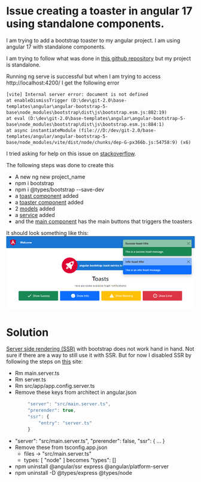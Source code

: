 # Issue creating a toaster in angular 17 using standalone components.

I am trying to add a bootstrap toaster to my angular project. I am using angular 17 with standalone components.

I am trying to follow what was done in [this github repository](https://github.com/svierk/angular-bootstrap-toast-service/blob/main/src/app/services/toast.service.ts) but my project is standalone.

Running ng serve is successful but when I am trying to access http://localhost:4200/ I get the following error

```
[vite] Internal server error: document is not defined
at enableDismissTrigger (D:\dev\git-2.0\base-templates\angular\angular-bootstrap-5-base\node_modules\bootstrap\dist\js\bootstrap.esm.js:802:19)
at eval (D:\dev\git-2.0\base-templates\angular\angular-bootstrap-5-base\node_modules\bootstrap\dist\js\bootstrap.esm.js:884:1)
at async instantiateModule (file:///D:/dev/git-2.0/base-templates/angular/angular-bootstrap-5-base/node_modules/vite/dist/node/chunks/dep-G-px366b.js:54758:9) (x6)
```

I tried asking for help on this issue on [stackoverflow](https://stackoverflow.com/questions/78215920/error-adding-bootstrap-5-toaster-to-angular-17-as-standalone-components).

The following steps was done to create this

* A new ng new project_name
* npm i bootstrap
* npm i @types/bootstrap --save-dev
* a [toast component](src/app/components/toast) added
* a [toaster component](src/app/components/toaster) added
* 2 [models](src/app/models) added
* a [service](src/app/services) added
* and the [main component](src/app/app.component.html) has the main buttons that triggers the toasters

It should look something like this:
![img.png](Toasts.png)


# Solution

[Server side rendering (SSR)](https://angular.io/guide/ssr) with bootstrap does not work hand in hand. Not sure if there are a way to still use it with SSR.
But for now I disabled SSR by following the steps on [this](https://www.reddit.com/r/Angular2/comments/1apc511/how_can_i_turn_off_ssr_in_angular_17/) site:

* Rm main.server.ts
* Rm server.ts
* Rm src/app/app.config.server.ts
* Remove these keys from architect in angular.json
```typescript
        "server": "src/main.server.ts",
        "prerender": true,
        "ssr": {
            "entry": "server.ts"
        }
```
* "server": "src/main.server.ts", "prerender": false, "ssr": { ... }
* Remove these from tsconfig.app.json
  * files -> "src/main.server.ts"
  * types: [ "node" ] becomes "types": []
* npm uninstall @angular/ssr express @angular/platform-server
* npm uninstall -D @types/express @types/node
